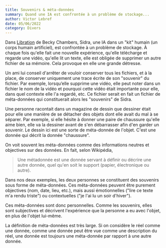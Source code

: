 ```yaml
---
title: Souvenirs & méta-données
summary: Quand une IA est confrontée à un problème de stockage...
author: Victor Lebref
date: 05/06/2022
category: Divers
---
```


Dans [Libration](https://www.babelio.com/livres/Chambers-Les-voyageurs-tome-2--Libration/955623?action=ajout) de Becky Chambers, Sidra, une IA dans un "kit" humain (un corps humain artificiel), est confrontée à un problème de stockage. À chaque fois qu'elle fait une nouvelle expérience, qu'elle télécharge et regarde une vidéo, qu'elle lit un texte, elle est obligée de supprimer un autre fichier de sa mémoire. Cela provoque en elle une grande détresse.

Un ami lui conseil d'arrêter de vouloir conserver tous les fichiers, et à la place, de conserver uniquement une trace écrite de son "souvenir" du fichier. Par exemple, lorsqu’elle supprime une vidéo, elle peut noter dans un fichier le nom de la vidéo et pourquoi cette vidéo était importante pour elle, dans quel contexte elle l'a regardé, etc. Ce fichier serait en fait un fichier de méta-données qui constituerait alors les "souvenirs" de Sidra.


Une personne racontait dans un magazine de dessin que dessiner était pour elle une manière de se détacher des objets dont elle avait du mal à se séparer. Par exemple, si elle hésite à donner une paire de chaussure qu'elle aime bien, elle va la dessiner avant de s'en débarrasser afin d'en garder un souvenir. Le dessin ici est une sorte de méta-donnée de l'objet. C'est une donnée qui décrit la donnée "chaussure".

On voit souvent les méta-données comme des informations neutres et objectives sur des données. En fait, selon Wikipédia,

> Une métadonnée est une donnée servant à définir ou décrire une autre donnée, quel qu'en soit le support (papier, électronique ou autre).

Dans nos deux exemples, les deux personnes se constituent des souvenirs sous forme de méta-données. Ces méta-données peuvent être purement objectives (nom, date, lieu, etc.), mais aussi émotionnelles ("lire ce texte m'a rendu triste") ou contextuelles ("je l'ai lu un soir d'hiver").

Ces méta-données sont donc personnelles. Comme les souvenirs, elles sont subjectives et décrivent l'expérience que la personne a eu avec l'objet, en plus de l'objet lui-même.

La définition de méta-données est très large. Si on considère le réel comme une donnée, comme une donnée peut être vue comme une description du réel, une donnée est toujours une méta-donnée par rapport à une autre donnée.
